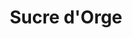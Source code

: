 ---
title: "Sucre d'Orge"
url: /sainte-catherine-de-la-jacques-cartier/sucre-dorge/
shop: pastry
---